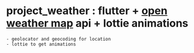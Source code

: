 # project_weather : flutter + [open weather map](https://openweathermap.org/) api + lottie animations

    - geolocator and geocoding for location 
    - lottie to get animations 
